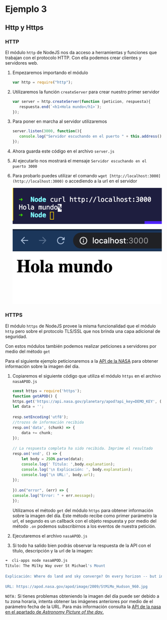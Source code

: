 # Ejemplo 3

## Http y Https

### HTTP

El módulo `http` de NodeJS nos da acceso a herramientas y funciones que trabajan con el protocolo HTTP. Con ella podemos crear clientes y servidores web.

1. Empezaremos importando el módulo

    ```jsx
    var http = require("http");
    ```

2. Utilizaremos la función `createServer` para crear nuestro primer servidor

    ```jsx
    var server = http.createServer(function (peticion, respuesta){
       respuesta.end(`<h1>Hola mundo</h1>`);
    });
    ```

3. Para poner en marcha al servidor utilizaremos

    ```jsx
    server.listen(3000, function(){
       console.log("Servidor escuchando en el puerto " + this.address().port);
    });
    ```

4. Ahora guarda este código en el archivo `server.js`
5. Al ejecutarlo nos mostrará el mensaje `Servidor escuchando en el puerto 3000`
6. Para probarlo puedes utilizar el comando `wget [http://localhost:3000](http://localhost:3000)` o accediendo a la url en el servidor 

    ![Screen_Shot_2020-08-12_at_19.29.55.png](Screen_Shot_2020-08-12_at_19.29.55.png)

    ![Screen_Shot_2020-08-12_at_19.29.40.png](Screen_Shot_2020-08-12_at_19.29.40.png)

### HTTPS

El módulo `https` de NodeJS provee la misma funcionalidad que el módulo `http` pero sobre el protocolo TLS/SSL que nos brinda una capa adicional de seguridad.

Con estos módulos también podemos realizar peticiones a servidores por medio del método `get`

Para el siguiente ejemplo peticionaremos a la [API de la NASA](https://api.nasa.gov/) para obtener información sobre la imagen del día.

1. Copiaremos el siguiente código que utiliza el módulo `https` en el archivo `nasaAPOD.js` 

    ```jsx
    const https = require('https');
    function getAPOD() {
    https.get('https://api.nasa.gov/planetary/apod?api_key=DEMO_KEY', (resp) => {
    let data = '';

    resp.setEncoding('utf8');
    //trozos de información recibida
    resp.on('data', (chunk) => {
        data += chunk;
    });

    // La respuesta completa ha sido recibida. Imprime el resultado
    resp.on('end', () => {
        let body = JSON.parse(data);
        console.log(' Título: ',body.explanation);
        console.log('\n Explicación: ', body.explanation);
        console.log('\n URL:', body.url);
    });

    }).on("error", (err) => {
    console.log("Error: " + err.message);
    });
    ```

    Utilizamos el método `get` del módulo `https` para obtener información sobre la imagen del día. Este método recibe como primer parámetro la url, el segundo es un callback con el objeto respuesta y por medio del método `.on` podemos subscribirnos a los eventos de nuestra petición.

2. Ejecutaremos el archivo `nasaAPOD.js`

3. Si todo ha salido bien podrás observar la respuesta de la API con el título, descripción y la url de la imagen:

```bash
➜  cli-apps node nasaAPOD.js
Título: The Milky Way over St Michael's Mount

Explicación: Where do land and sky converge? On every horizon -- but in this case the path on the ground leads to St Michael's Mount (Cornish: Karrek Loos yn Koos), a small historic island in Cornwall, England. The Mount is usually surrounded by shallow water, but at low tide is spanned by a human-constructed causeway.  The path on the sky, actually the central band of our Milky Way Galaxy, also appears to lead to St Michael's Mount, but really lies far in the distance.  The red nebula in the Milky Way, just above the castle, is the Lagoon Nebula, while bright Jupiter shines to the left, and a luminous meteor flashes to the right.  The foreground and background images of this featured composite were taken on the same July night and from the same location. Although meteors are fleeting and the Milky Way disk shifts in the night as the Earth turns, Jupiter will remain prominent in the sunset sky into December.    Moon Occults Mars: Notable images submitted to APOD

URL: https://apod.nasa.gov/apod/image/2009/StMiMo_Hudson_960.jpg
```

`NOTA:` Si tienes problemas obteniendo la imagen del día puede ser debido a tu zona horaria, intenta obtener las imágenes anteriores por medio de el parámetro fecha de la URL. Para más información consulta la [API de la nasa en el apartado de *Astronomy Picture of the day*.](https://api.nasa.gov/)